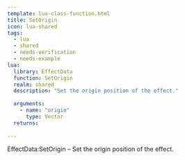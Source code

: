```yaml
---
template: lua-class-function.html
title: SetOrigin
icon: lua-shared
tags:
  - lua
  - shared
  - needs-verification
  - needs-example
lua:
  library: EffectData
  function: SetOrigin
  realm: shared
  description: "Set the origin position of the effect."
  
  arguments:
    - name: "origin"
      type: Vector
  returns:
    
---
```


<div class="lua__search__keywords">
EffectData:SetOrigin &#x2013; Set the origin position of the effect.
</div>
